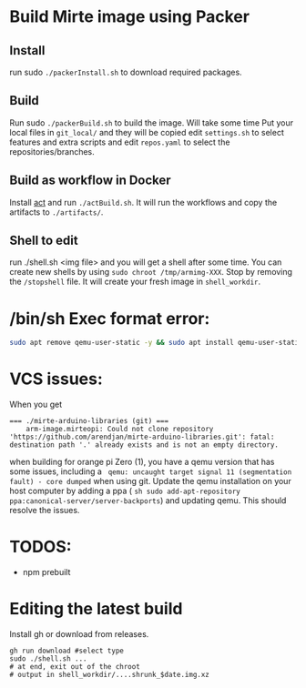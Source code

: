 # Build Mirte image using Packer

## Install
run sudo `./packerInstall.sh` to download required packages.

## Build
Run sudo `./packerBuild.sh` to build the image. Will take some time
Put your local files in `git_local/` and they will be copied
edit `settings.sh` to select features and extra scripts and edit `repos.yaml` to select the repositories/branches.

## Build as workflow in Docker
Install [act](https://github.com/nektos/act) and run `./actBuild.sh`. It will run the workflows and copy the artifacts to `./artifacts/`.

## Shell to edit
run ./shell.sh \<img file> and you will get a shell after some time. You can create new shells by using `sudo chroot /tmp/armimg-XXX`. Stop by removing the `/stopshell` file. It will create your fresh image in `shell_workdir`.

# /bin/sh Exec format error:
```sh
sudo apt remove qemu-user-static -y && sudo apt install qemu-user-static
```

# VCS issues:
When you get 
```
=== ./mirte-arduino-libraries (git) ===
    arm-image.mirteopi: Could not clone repository 'https://github.com/arendjan/mirte-arduino-libraries.git': fatal: destination path '.' already exists and is not an empty directory.
```
when building for orange pi Zero (1), you have a qemu version that has some issues, including a ``` qemu: uncaught target signal 11 (segmentation fault) - core dumped``` when using git. Update the qemu installation on your host computer by adding a ppa ( ```sh sudo add-apt-repository ppa:canonical-server/server-backports```) and updating qemu. This should resolve the issues.

# TODOS:
- npm prebuilt

# Editing the latest build
Install gh or download from releases.
```
gh run download #select type
sudo ./shell.sh ...
# at end, exit out of the chroot
# output in shell_workdir/....shrunk_$date.img.xz
```
